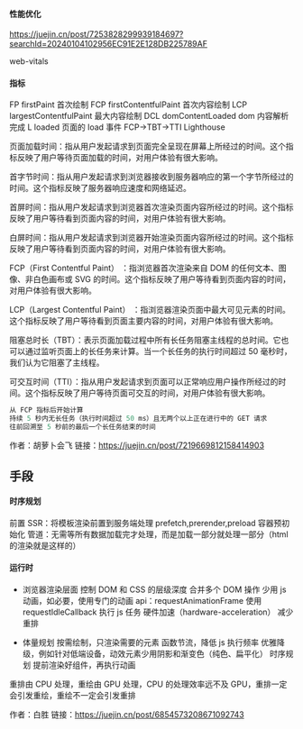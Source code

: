 #### 性能优化

https://juejin.cn/post/7253828299939184697?searchId=20240104102956EC91E2E128DB225789AF

web-vitals

#### 指标

FP firstPaint 首次绘制
FCP firstContentfulPaint 首次内容绘制
LCP largestContentfulPaint 最大内容绘制
DCL domContentLoaded dom 内容解析完成
L loaded 页面的 load 事件
FCP->TBT->TTI
Lighthouse

页面加载时间：指从用户发起请求到页面完全呈现在屏幕上所经过的时间。这个指标反映了用户等待页面加载的时间，对用户体验有很大影响。

首字节时间：指从用户发起请求到浏览器接收到服务器响应的第一个字节所经过的时间。这个指标反映了服务器响应速度和网络延迟。

首屏时间：指从用户发起请求到浏览器首次渲染页面内容所经过的时间。这个指标反映了用户等待看到页面内容的时间，对用户体验有很大影响。

白屏时间：指从用户发起请求到浏览器开始渲染页面内容所经过的时间。这个指标反映了用户等待看到页面内容的时间，对用户体验有很大影响。

FCP（First Contentful Paint） ：指浏览器首次渲染来自 DOM 的任何文本、图像、非白色画布或 SVG 的时间。这个指标反映了用户等待看到页面内容的时间，对用户体验有很大影响。

LCP（Largest Contentful Paint） ：指浏览器渲染页面中最大可见元素的时间。这个指标反映了用户等待看到页面主要内容的时间，对用户体验有很大影响。

阻塞总时长（TBT）：表示页面加载过程中所有长任务阻塞主线程的总时间。它也可以通过监听页面上的长任务来计算。当一个长任务的执行时间超过 50 毫秒时，我们认为它阻塞了主线程。

可交互时间（TTI）：指从用户发起请求到页面可以正常响应用户操作所经过的时间。这个指标反映了用户等待页面可交互的时间，对用户体验有很大影响。

```js
从 FCP 指标后开始计算
持续 5 秒内无长任务（执行时间超过 50 ms）且无两个以上正在进行中的 GET 请求
往前回溯至 5 秒前的最后一个长任务结束的时间
```

作者：胡萝卜会飞
链接：https://juejin.cn/post/7219669812158414903

## 手段

#### 时序规划

前置
SSR：将模板渲染前置到服务端处理
prefetch,prerender,preload
容器预初始化
管道：无需等所有数据加载完才处理，而是加载一部分就处理一部分（html 的渲染就是这样的）

#### 运行时

- 浏览器渲染层面
  控制 DOM 和 CSS 的层级深度
  合并多个 DOM 操作
  少用 js 动画，如必要，使用专门的动画 api：requestAnimationFrame
  使用 requestIdleCallback 执行 js 任务
  硬件加速（hardware-acceleration）
  减少重排

- 体量规划
  按需绘制，只渲染需要的元素
  函数节流，降低 js 执行频率
  优雅降级，例如针对低端设备，动效元素少用阴影和渐变色（纯色、扁平化）
  时序规划
  提前渲染好组件，再执行动画

重排由 CPU 处理，重绘由 GPU 处理，CPU 的处理效率远不及 GPU，重排一定会引发重绘，重绘不一定会引发重排

作者：白胜
链接：https://juejin.cn/post/6854573208671092743
